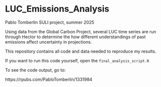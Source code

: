# LUC_Emissions_Analysis

Pablo Tomberlin SULI project, summer 2025

Using data from the Global Carbon Project, several LUC time series
are run through Hector to determine the how different understandings
of past emissions affect uncertainty in projections.

This repository contains all code and data needed to reproduce my results.

If you want to run this code yourself, open the `final_analysis_script.R`

To see the code output, go to:
<link to rpubs>
https://rpubs.com/PabloTomberlin/1331984
